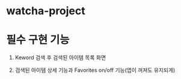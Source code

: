 # watcha-project

# 필수 구현 기능
1. Keword 검색 후 검색된 아이템 목록 화면   


2. 검색된 아이템 상세 기능과 Favorites on/off 기능(앱이 꺼져도 유지되게)   
